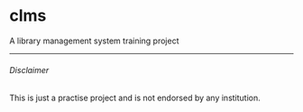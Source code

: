 # clms
A library management system training project
___
###### Disclaimer
This is just a practise project and is not endorsed by any institution.
